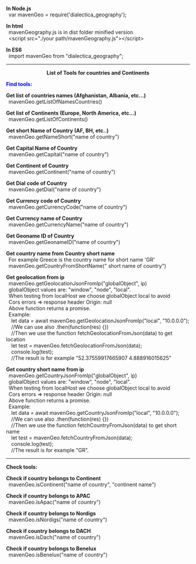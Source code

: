 <p style="margin-bottom: 0px"><b>In Node.js</b>
  <br>
  <span style="margin-bottom: 0px">&ensp;var mavenGeo =
  require('dialectica_geography');</span>
</p>

<p style="margin-bottom: 0px"><b>In html</b><br>&ensp;mavenGeography.js is in dist folder minified version
  <br>
  <span style="margin-bottom: 0px">&ensp;&lt;script src=&quot;./your
  path/mavenGeography.js&quot;&gt;&lt;/script&gt;</span>
</p>

<p style="margin-bottom: 0px"><b>In ES6</b>
  <br>
  <span style="margin-bottom: 0px">&ensp;import mavenGeo from
  &quot;dialectica_geography&quot;;</span>
</p>
<hr></hr>
<p align="center" style="margin-bottom: 0px"><b>List of Tools for countries and
  Continents</b></p>
<p style="margin-bottom: 0in;color: blue"><b>Find tools:</b></p>
<p style="margin-bottom: 0px"><b>Get list of countries names
(Afghanistan, Albania, etc...)</b>
  <br>
  <span>&ensp;mavenGeo.getListOfNamesCountries()</span>
</p>

<p style="margin-bottom: 0px"><b>Get list of Continents (Europe, North
America, etc...)</b>
  <br>
  <span>&ensp;mavenGeo.getListOfContinents()</span>
</p>

<p style="margin-bottom: 0px"><b>Get short Name of Country (AF, BH, etc..)</b>
  <br>
  <span>&ensp;mavenGeo.getNameShort("name of country")</span>
</p>

<p style="margin-bottom: 0px"><b>Get Capital Name of Country</b>
  <br>
  <span>&ensp;mavenGeo.getCapital("name of country")</span>
</p>

<p style="margin-bottom: 0px"><b>Get Continent of Country</b>
  <br>
  <span>&ensp;mavenGeo.getContinent("name of country")</span>
</p>

<p style="margin-bottom: 0px"><b>Get Dial code of Country</b>
  <br>
  <span>&ensp;mavenGeo.getDial("name of country")</span>
</p>

<p style="margin-bottom: 0px"><b>Get Currency code of Country</b>
  <br>
  <span>&ensp;mavenGeo.getCurrencyCode("name of country")</span>
</p>


<p style="margin-bottom: 0px"><b>Get Currency name of Country</b>
  <br>
  <span>&ensp;mavenGeo.getCurrencyName("name of country")</span>
</p>

<p style="margin-bottom: 0px"><b>Get Geoname ID  of Country</b>
  <br>
  <span>&ensp;mavenGeo.getGeonameID("name of country")</span>
</p>


<p style="margin-bottom: 0px"><b>Get country name  from Country short name</b>
  <br>
  &ensp;For example Greece is the country name for short name 'GR'
  <br>
  <span>&ensp;mavenGeo.getCountryFromShortName(" short name of country")</span>
</p>


<p style="margin-bottom: 0px"><b>Get geolocation from ip</b>
  <br>
  <span>&ensp;mavenGeo.getGeolocationJsonFromIp("globalObject", ip)</span>
  <br>
  &ensp;globalObject values are: "window", "node", "local".
  <br>
  &ensp;When testing from localHost we choose globalObject local to avoid
  <br>
  &ensp;Cors errors => response header Origin: null
  <br>
  &ensp;Above function returns a promise.
  <br>
  &ensp;Example:
  <br>
    &ensp;&ensp;let data = await mavenGeo.getGeolocationJsonFromIp("local", "10.0.0.0");
    <br>
    &ensp;&ensp;//We can use also .then(function(res) {})
    <br>
    &ensp;&ensp;//Then we use the function fetchGeolocationFromJson(data) to get location
    <br>
    &ensp;&ensp;let test = mavenGeo.fetchGeolocationFromJson(data);
    <br>
    &ensp;&ensp;console.log(test);
    <br>
    &ensp;&ensp;//The result is for example "52.37559917665907 4.888916015625"
</p>

<p style="margin-bottom: 0px"><b>Get country short name  from ip</b>
  <br>
  <span>&ensp;mavenGeo.getCountryJsonFromIp("globalObject", ip)</span>
  <br>
  &ensp;globalObject values are: "window", "node", "local".
  <br>
  &ensp;When testing from localHost we choose globalObject local to avoid
  <br>
  &ensp;Cors errors => response header Origin: null
  <br>
  &ensp;Above function returns a promise.
  <br>
  &ensp;Example:
  <br>
    &ensp;&ensp;let data = await mavenGeo.getCountryJsonFromIp("local", "10.0.0.0");
    <br>
    &ensp;&ensp;//We can use also .then(function(res) {})
    <br>
    &ensp;&ensp;//Then we use the function fetchCountryFromJson(data) to get short name
    <br>
    &ensp;&ensp;let test = mavenGeo.fetchCountryFromJson(data);
    <br>
    &ensp;&ensp;console.log(test);
    <br>
    &ensp;&ensp;//The result is for example "GR".
</p>

<hr></hr>
<p style="margin-bottom: 0px"><b>Check tools:</b></p>
<p style="margin-bottom: 0px"><b>Check if country belongs to Continent</b>
  <br>
  <span>&ensp;mavenGeo.isContinent("name of
  country", "continent name")</span>
</p>


<p style="margin-bottom: 0px"><b>Check if country belongs to APAC</b>
  <br>
  <span>&ensp;mavenGeo.isApac("name of country")</span>
</p>

<p style="margin-bottom: 0px"><b>Check if country belongs to Nordigs</b>
  <br>
  <span>&ensp;mavenGeo.isNordigs("name of country")</span>
</p>

<p style="margin-bottom: 0px"><b>Check if country belongs to DACH</b>
  <br>
  <span>&ensp;mavenGeo.isDach("name of country")</span>
</p>

<p style="margin-bottom: 0px"><b>Check if country belongs to Benelux</b>
  <br>
  <span>&ensp;mavenGeo.isBenelux("name of country")</span>
</p>

<p style="margin-bottom: 0px"><br/>
